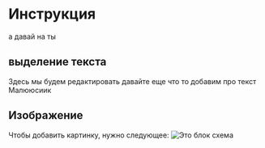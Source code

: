 # Инструкция
а давай на ты
## выделение текста
Здесь мы будем редактировать
давайте еще что то добавим про текст
Малююсиик
## Изображение
Чтобы добавить картинку, нужно следующее:
![Это блок схема](1.jpg)